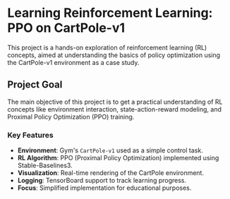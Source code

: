# Learning Reinforcement Learning: PPO on CartPole-v1

This project is a hands-on exploration of reinforcement learning (RL) concepts, aimed at understanding the basics of policy optimization using the CartPole-v1 environment as a case study.

## Project Goal

The main objective of this project is to get a practical understanding of RL concepts like environment interaction, state-action-reward modeling, and Proximal Policy Optimization (PPO) training.

### Key Features

- **Environment**: Gym's `CartPole-v1` used as a simple control task.
- **RL Algorithm**: PPO (Proximal Policy Optimization) implemented using Stable-Baselines3.
- **Visualization**: Real-time rendering of the CartPole environment.
- **Logging**: TensorBoard support to track learning progress.
- **Focus**: Simplified implementation for educational purposes.

